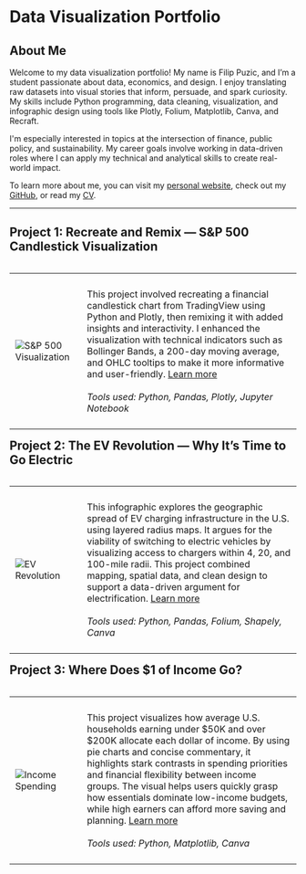 # Data Visualization Portfolio

## About Me

Welcome to my data visualization portfolio! My name is Filip Puzic, and I’m a student passionate about data, economics, and design. I enjoy translating raw datasets into visual stories that inform, persuade, and spark curiosity. My skills include Python programming, data cleaning, visualization, and infographic design using tools like Plotly, Folium, Matplotlib, Canva, and Recraft.

I'm especially interested in topics at the intersection of finance, public policy, and sustainability. My career goals involve working in data-driven roles where I can apply my technical and analytical skills to create real-world impact.

<!-- Update these links with your actual profiles/documents -->
To learn more about me, you can visit my [personal website](your_web_address), check out my [GitHub](https://github.com/YOURACCOUNT), or read my [CV](Images/CV.pdf).

---

## Project 1: Recreate and Remix — S&P 500 Candlestick Visualization

<table align="left" style = "border-collapse: collapse; border: none;">
    <tr style = "border: none;">
        <td style="padding: 10px; width:25%; border: none;"> 
            <img src="./Images/proj1.png"  alt="S&P 500 Visualization" >
        </td>
        <td style="padding:10px; width:75%; border: none;" valign = "top">
            <p>
            This project involved recreating a financial candlestick chart from TradingView using Python and Plotly, then remixing it with added insights and interactivity. I enhanced the visualization with technical indicators such as Bollinger Bands, a 200-day moving average, and OHLC tooltips to make it more informative and user-friendly. <a href="./Project 1/README.md">Learn more</a>
            <br><br>
            <i>Tools used: Python, Pandas, Plotly, Jupyter Notebook</i>
            </p>
        </td>
    </tr> 
</table>

---

## Project 2: The EV Revolution — Why It’s Time to Go Electric

<table align="left" style = "border-collapse: collapse; border: none;">
    <tr style = "border: none;">
        <td style="padding: 10px; width:25%; border: none;"> 
            <img src="./Images/proj2.png"  alt="EV Revolution" >
        </td>
        <td style="padding:10px; width:75%; border: none;" valign = "top">
            <p>
            This infographic explores the geographic spread of EV charging infrastructure in the U.S. using layered radius maps. It argues for the viability of switching to electric vehicles by visualizing access to chargers within 4, 20, and 100-mile radii. This project combined mapping, spatial data, and clean design to support a data-driven argument for electrification. <a href="./Project 2/README.md">Learn more</a>
            <br><br>
            <i>Tools used: Python, Pandas, Folium, Shapely, Canva</i>
            </p>
        </td>
    </tr> 
</table>

---

## Project 3: Where Does $1 of Income Go?

<table align="left" style = "border-collapse: collapse; border: none;">
    <tr style = "border: none;">
        <td style="padding: 10px; width:25%; border: none;"> 
            <img src="./Images/proj3.png" alt="Income Spending" >
        </td>
        <td style="padding:10px; width:75%; border: none;" valign = "top">
            <p>
            This project visualizes how average U.S. households earning under $50K and over $200K allocate each dollar of income. By using pie charts and concise commentary, it highlights stark contrasts in spending priorities and financial flexibility between income groups. The visual helps users quickly grasp how essentials dominate low-income budgets, while high earners can afford more saving and planning. <a href="./Project 3/README.md">Learn more</a>
            <br><br>
            <i>Tools used: Python, Matplotlib, Canva</i>
            </p>
        </td>
    </tr> 
</table>

